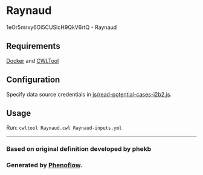 # Raynaud

1eOr5mrxy6Oi5CUSIcH9QkV6rtQ - Raynaud

## Requirements

[Docker](https://docs.docker.com/install/) and [CWLTool](https://github.com/common-workflow-language/cwltool#install)

## Configuration

Specify data source credentials in [js/read-potential-cases-i2b2.js](js/read-potential-cases-i2b2.js).

## Usage

Run: `cwltool Raynaud.cwl Raynaud-inputs.yml`

***

### Based on original definition developed by phekb
### Generated by [Phenoflow](https://kclhi.org/phenoflow).
